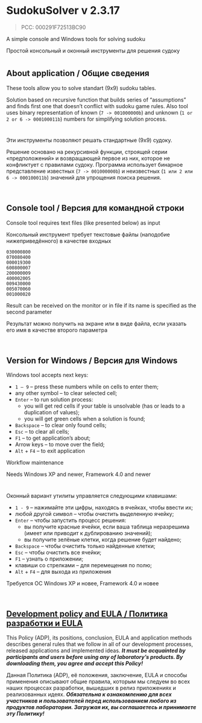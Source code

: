 ﻿# SudokuSolver v 2.3.17
> PCC: 000291F72513BC90


A simple console and Windows tools for solving sudoku

Простой консольный и оконный инструменты для решения судоку


#

## About application / Общие сведения

These tools allow you to solve standart (9x9) sudoku tables.

Solution based on recursive function that builds series of “assumptions”
and finds first one that doesn’t conflict with sudoku game rules. Also
tool uses binary representation of known (```7 -> 001000000b```) and unknown
(```1 or 2 or 6 -> 000100011b```) numbers for simplifying solution process.

#

Эти инструменты позволяют решать стандартные (9x9) судоку.

Решение основано на рекурсивной функции, строящей серии «предположений»
и возвращающей первое из них, которое не конфликтует с правилами судоку.
Программа использует бинарное представление известных (```7 -> 001000000b```)
и неизвестных (```1 или 2 или 6 -> 000100011b```) значений для упрощения
поиска решения.

&nbsp;



## Console tool / Версия для командной строки

Console tool requires text files (like presented below) as input

Консольный инструмент требует текстовые файлы (наподобие нижеприведённого) в качестве входных

```
030000800
070080400
000019300
600800007
200000009
400002005
009430000
005070060
001000020
```

Result can be received on the monitor or in file if its name is specified as the second parameter

Результат можно получить на экране или в виде файла, если указать его имя в качестве второго параметра

&nbsp;



## Version for Windows / Версия для Windows

Windows tool accepts next keys:
- ```1 – 9``` – press these numbers while on cells to enter them;
- any other symbol – to clear selected cell;
- ```Enter``` – to run solution process:
    - you will get red cells if your table is unsolvable (has or leads to a duplication of values);
    - you will get green cells when a solution is found;
- ```Backspace``` – to clear only found cells;
- ```Esc``` – to clear all cells;
- ```F1``` – to get application’s about;
- Arrow keys – to move over the field;
- ```Alt``` + ```F4``` – to exit application

Workflow maintenance

Needs Windows XP and newer, Framework 4.0 and newer

#

Оконный вариант утилиты управляется следующими клавишами:
- ```1 - 9``` – нажимайте эти цифры, находясь в ячейках, чтобы ввести их;
- любой другой символ – чтобы очистить выделенную ячейку;
- ```Enter``` – чтобы запустить процесс решения:
    - вы получите красные ячейки, если ваша таблица неразрешима (имеет или приводит к дублированию значений);
    - вы получите зелёные клетки, когда решение будет найдено;
- ```Backspace``` – чтобы очистить только найденные клетки;
- ```Esc``` – чтобы очистить все ячейки;
- ```F1``` – узнать о приложении;
- клавиши со стрелками – для перемещения по полю;
- ```Alt``` + ```F4``` – для выхода из приложения

Требуется ОС Windows XP и новее, Framework 4.0 и новее

&nbsp;



## [Development policy and EULA / Политика разработки и EULA](https://adslbarxatov.github.io/ADP)

This Policy (ADP), its positions, conclusion, EULA and application methods
describes general rules that we follow in all of our development processes, released applications and implemented ideas.
***It must be acquainted by participants and users before using any of laboratory’s products.
By downloading them, you agree and accept this Policy!***

Данная Политика (ADP), её положения, заключение, EULA и способы применения
описывают общие правила, которым мы следуем во всех наших процессах разработки, вышедших в релиз приложениях
и реализованных идеях.
***Обязательна к ознакомлению для всех участников и пользователей перед использованием любого из продуктов лаборатории.
Загружая их, вы соглашаетесь и принимаете эту Политику!***
